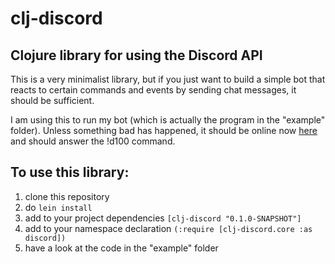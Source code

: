 # clj-discord

## Clojure library for using the Discord API

This is a very minimalist library, but if you just want to build a simple bot 
that reacts to certain commands and events by sending chat messages, it should be sufficient.

I am using this to run my bot (which is actually the program in the "example" folder).
Unless something bad has happened, it should be online now [here](https://discord.gg/cAqbNEH) and should answer the !d100 command.

## To use this library:

1. clone this repository
2. do `lein install`
3. add to your project dependencies `[clj-discord "0.1.0-SNAPSHOT"]`
4. add to your namespace declaration `(:require [clj-discord.core :as discord])`
5. have a look at the code in the "example" folder
